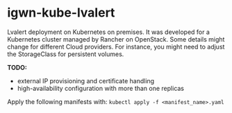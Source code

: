 # igwn-kube-lvalert
Lvalert deployment on Kubernetes on premises. It was developed for a Kubernetes cluster managed by Rancher on OpenStack. Some details might change for different Cloud providers. For instance, you might need to adjust the StorageClass for persistent volumes. 

**TODO:** 
- external IP provisioning and certificate handling
- high-availability configuration with more than one replicas

Apply the following manifests with:
```kubectl apply -f <manifest_name>.yaml```


